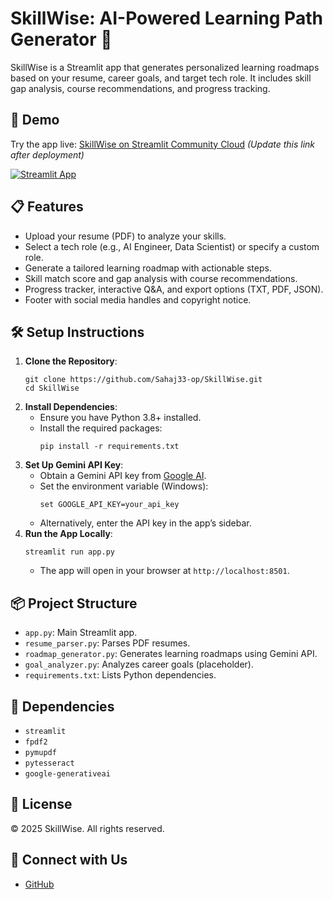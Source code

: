 # SkillWise: AI-Powered Learning Path Generator 🧠

SkillWise is a Streamlit app that generates personalized learning roadmaps based on your resume, career goals, and target tech role. It includes skill gap analysis, course recommendations, and progress tracking.

## 🚀 Demo
Try the app live: [SkillWise on Streamlit Community Cloud](https://skillwise.streamlit.app) *(Update this link after deployment)*

[![Streamlit App](https://static.streamlit.io/badges/streamlit_badge_black_white.svg)](https://skillwise.streamlit.app)

## 📋 Features
- Upload your resume (PDF) to analyze your skills.
- Select a tech role (e.g., AI Engineer, Data Scientist) or specify a custom role.
- Generate a tailored learning roadmap with actionable steps.
- Skill match score and gap analysis with course recommendations.
- Progress tracker, interactive Q&A, and export options (TXT, PDF, JSON).
- Footer with social media handles and copyright notice.

## 🛠️ Setup Instructions
1. **Clone the Repository**:
   ```
   git clone https://github.com/Sahaj33-op/SkillWise.git
   cd SkillWise
   ```
2. **Install Dependencies**:
   - Ensure you have Python 3.8+ installed.
   - Install the required packages:
     ```
     pip install -r requirements.txt
     ```
3. **Set Up Gemini API Key**:
   - Obtain a Gemini API key from [Google AI](https://ai.google.dev/).
   - Set the environment variable (Windows):
     ```
     set GOOGLE_API_KEY=your_api_key
     ```
   - Alternatively, enter the API key in the app’s sidebar.
4. **Run the App Locally**:
   ```
   streamlit run app.py
   ```
   - The app will open in your browser at `http://localhost:8501`.

## 📦 Project Structure
- `app.py`: Main Streamlit app.
- `resume_parser.py`: Parses PDF resumes.
- `roadmap_generator.py`: Generates learning roadmaps using Gemini API.
- `goal_analyzer.py`: Analyzes career goals (placeholder).
- `requirements.txt`: Lists Python dependencies.

## 📄 Dependencies
- `streamlit`
- `fpdf2`
- `pymupdf`
- `pytesseract`
- `google-generativeai`

## 📜 License
© 2025 SkillWise. All rights reserved.

## 📱 Connect with Us
- [GitHub](https://github.com/Sahaj33-op/)
